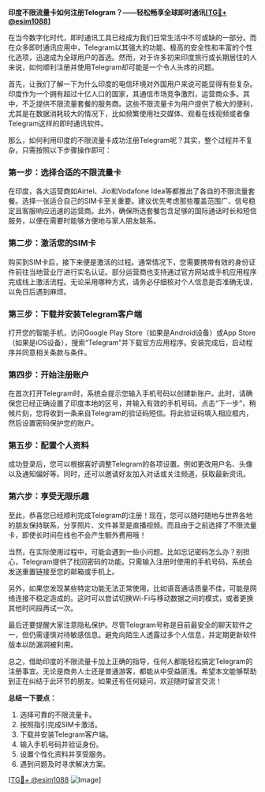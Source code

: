 **印度不限流量卡如何注册Telegram？——轻松畅享全球即时通讯[[TG💪+ @esim1088](https://t.me/s/esim1088)]**

在当今数字化时代，即时通讯工具已经成为我们日常生活中不可或缺的一部分。而在众多即时通讯应用中，Telegram以其强大的功能、极高的安全性和丰富的个性化选项，迅速成为全球用户的首选。然而，对于许多初来印度旅行或长期居住的人来说，如何顺利注册并使用Telegram却可能是一个令人头疼的问题。

首先，让我们了解一下为什么印度的电信环境对外国用户来说可能显得有些复杂。印度作为一个拥有超过十亿人口的国家，其通信市场竞争激烈，运营商众多。其中，不乏提供不限流量套餐的服务商。这些不限流量卡为用户提供了极大的便利，尤其是在数据消耗较大的情况下，比如频繁使用社交媒体、观看在线视频或者像Telegram这样的即时通讯软件。

那么，如何利用印度的不限流量卡成功注册Telegram呢？其实，整个过程并不复杂，只需按照以下步骤操作即可：

### 第一步：选择合适的不限流量卡

在印度，各大运营商如Airtel、Jio和Vodafone Idea等都推出了各自的不限流量套餐。选择一张适合自己的SIM卡至关重要。建议优先考虑那些覆盖范围广、信号稳定且客服响应迅速的运营商。此外，确保所选套餐包含足够的国际通话时长和短信服务，以便在需要时能够方便地与家人朋友联系。

### 第二步：激活您的SIM卡

购买到SIM卡后，接下来便是激活的过程。通常情况下，您需要携带有效的身份证件前往当地营业厅进行实名认证。部分运营商也支持通过官方网站或手机应用程序完成线上激活流程。无论采用哪种方式，请务必仔细核对个人信息是否准确无误，以免日后遇到麻烦。

### 第三步：下载并安装Telegram客户端

打开您的智能手机，访问Google Play Store（如果是Android设备）或App Store（如果是iOS设备），搜索“Telegram”并下载官方应用程序。安装完成后，启动程序并同意相关条款与条件。

### 第四步：开始注册账户

在首次打开Telegram时，系统会提示您输入手机号码以创建新账户。此时，请确保您已经正确设置了印度本地的区号，并输入有效的手机号码。点击“下一步”，稍候片刻，您将收到一条来自Telegram的验证码短信。将此验证码填入相应框内，然后设置密码保护您的账户。

### 第五步：配置个人资料

成功登录后，您可以根据喜好调整Telegram的各项设置。例如更改用户名、头像以及通知偏好等。同时，还可以邀请好友加入对话或关注频道，获取最新资讯。

### 第六步：享受无限乐趣

至此，恭喜您已经顺利完成Telegram的注册！现在，您可以随时随地与世界各地的朋友保持联系，分享照片、文件甚至是直播视频。而且由于之前选择了不限流量卡，即使长时间在线也不会产生额外费用哦！

当然，在实际使用过程中，可能会遇到一些小问题。比如忘记密码怎么办？别担心，Telegram提供了找回密码的功能。只需输入注册时使用的手机号码，系统会发送重置链接至您的邮箱或手机上。

另外，如果您发现某些特定功能无法正常使用，比如语音通话质量不佳，可能是网络连接不稳定造成的。这时可以尝试切换Wi-Fi与移动数据之间的模式，或者更换其他时间段再试一次。

最后还要提醒大家注意隐私保护。尽管Telegram号称是目前最安全的聊天软件之一，但仍需谨慎对待敏感信息。避免向陌生人透露过多个人信息，并定期更新软件版本以防漏洞被利用。

总之，借助印度的不限流量卡加上正确的指导，任何人都能轻松搞定Telegram的注册事宜。无论是商务人士还是普通游客，都能从中受益匪浅。希望本文能够帮助到正在纠结于此环节的朋友。如果还有任何疑问，欢迎随时留言交流！

**总结一下要点：**
1. 选择可靠的不限流量卡。
2. 按照指引完成SIM卡激活。
3. 下载并安装Telegram客户端。
4. 输入手机号码并验证身份。
5. 设置个性化资料并享受服务。
6. 遇到问题及时寻求解决方案。

[[TG💪+ @esim1088](https://t.me/s/esim1088) ![Image](https://i.postimg.cc/4NQfJmqS/Snipaste-2025-05-13-00-14-12.png)]
